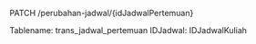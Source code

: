 PATCH /perubahan-jadwal/{idJadwalPertemuan}

Tablename: trans_jadwal_pertemuan
IDJadwal: IDJadwalKuliah
